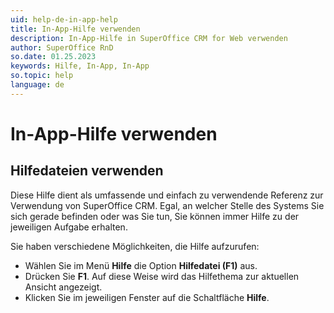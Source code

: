 ```yaml
---
uid: help-de-in-app-help
title: In-App-Hilfe verwenden
description: In-App-Hilfe in SuperOffice CRM for Web verwenden
author: SuperOffice RnD
so.date: 01.25.2023
keywords: Hilfe, In-App, In-App
so.topic: help
language: de
---
```


# In-App-Hilfe verwenden

## Hilfedateien verwenden

Diese Hilfe dient als umfassende und einfach zu verwendende Referenz zur Verwendung von SuperOffice CRM. Egal, an welcher Stelle des Systems Sie sich gerade befinden oder was Sie tun, Sie können immer Hilfe zu der jeweiligen Aufgabe erhalten.

Sie haben verschiedene Möglichkeiten, die Hilfe aufzurufen:

* Wählen Sie im Menü **Hilfe** die Option **Hilfedatei (F1)** aus.
* Drücken Sie **F1**. Auf diese Weise wird das Hilfethema zur aktuellen Ansicht angezeigt.
* Klicken Sie im jeweiligen Fenster auf die Schaltfläche **Hilfe**.
